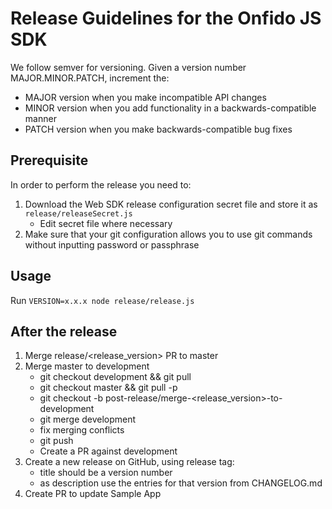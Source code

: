 # Release Guidelines for the Onfido JS SDK
We follow semver for versioning. Given a version number MAJOR.MINOR.PATCH, increment the:

- MAJOR version when you make incompatible API changes
- MINOR version when you add functionality in a backwards-compatible manner
- PATCH version when you make backwards-compatible bug fixes

## Prerequisite
In order to perform the release you need to:

1. Download the Web SDK release configuration secret file and store it as `release/releaseSecret.js`
    - Edit secret file where necessary
2. Make sure that your git configuration allows you to use git commands without inputting password or passphrase

## Usage
Run `VERSION=x.x.x node release/release.js`

## After the release

1. Merge release/<release_version> PR to master
2. Merge master to development
    - git checkout development && git pull
    - git checkout master && git pull -p
    - git checkout -b post-release/merge-<release_version>-to-development
    - git merge development
    - fix merging conflicts
    - git push
    - Create a PR against development
3. Create a new release on GitHub, using release tag:
    - title should be a version number <VERSION>
    - as description use the entries for that version from CHANGELOG.md
4. Create PR to update Sample App
